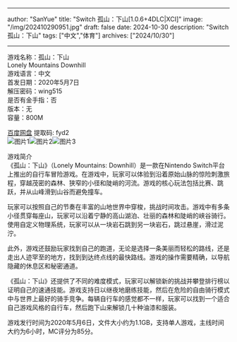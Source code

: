 
---
author: "SanYue"
title: "Switch 孤山：下山[1.0.6+4DLC|XCI]"
image: "/img/202410290951.jpg"
draft: false
date: 2024-10-30
description: "Switch 孤山：下山"
tags: ["中文","体育"]
archives: ["2024/10/30"]

---

游戏名称：孤山：下山   
Lonely Mountains Downhill    
游戏语言：中文  
首发日期：2020年5月7日  
解压密码：wing515  
是否有金手指：否  
版本：无   
容量：800M

[百度网盘](https://pan.baidu.com/s/1h7dT9oxJb_TBkK-ZLs0mjQ) 提取码: fyd2  
![图片1](/img/aa91cc826752.jpg)![图片2](/img/a91cc826752.jpg)![图片3](/img/45e1273dee4.jpg)  

游戏简介  
《孤山：下山》（Lonely Mountains: Downhill）是一款在Nintendo Switch平台上推出的自行车冒险游戏。在游戏中，玩家可以体验到沿着原始山脉的惊险刺激旅程，穿越茂密的森林、狭窄的小径和陡峭的河流。游戏的核心玩法包括比赛、跳跃，并从山峰滑到山谷而避免撞车。

玩家可以按照自己的节奏在丰富的山地世界中穿梭，挑战时间攻击。游戏中有多条小径贯穿每座山，玩家可以沿着宁静的高山湖泊、壮丽的森林和陡峭的峡谷骑行。使用自定义物理系统，玩家可以从一块岩石跳到另一块岩石，跳过悬崖，滑过泥泞。

此外，游戏还鼓励玩家找到自己的跑道，无论是选择一条美丽而轻松的路线，还是走出人迹罕至的地方，找到到达终点线的最快路线。游戏的操作需要精确，以导航隐藏的休息区和秘密通道。

《孤山：下山》还提供了不同的难度模式，玩家可以解锁新的挑战并攀登排行榜以证明自己的速通技能。游戏支持日以继夜地磨练技能，然后在危险的自由骑行模式中与世界上最好的骑手竞争。每辆自行车的感觉都不一样，玩家可以找到一个适合自己游戏风格的自行车，然后跑下山来解锁几十种油漆和服装。

游戏发行时间为2020年5月6日，文件大小约为1.1GB，支持单人游戏，主线时间大约为6小时，MC评分为85分。
